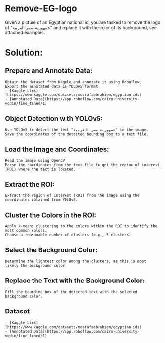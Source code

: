 # Remove-EG-logo
Given a picture of an Egyptian national id, you are tasked to remove the logo of "جمهورية مصر العربية" and replace it with the color of its background, see attached examples.

# Solution:
## Prepare and Annotate Data:
    Obtain the dataset from Kaggle and annotate it using Roboflow.
    Export the annotated data in YOLOv5 format.
    - [Kaggle Link](https://www.kaggle.com/datasets/mostafaebrahiem/egyptian-ids)
    - [Annotated Data](https://app.roboflow.com/cairo-university-vqdin/fine_tuned/1)

## Object Detection with YOLOv5:
    Use YOLOv5 to detect the text "جمهورية مصر العربية" in the image.
    Save the coordinates of the detected bounding box to a text file.

## Load the Image and Coordinates:
    Read the image using OpenCV.
    Parse the coordinates from the text file to get the region of interest (ROI) where the text is located.

## Extract the ROI:
    Extract the region of interest (ROI) from the image using the coordinates obtained from YOLOv5.

## Cluster the Colors in the ROI:
    Apply k-means clustering to the colors within the ROI to identify the most common colors.
    Choose a reasonable number of clusters (e.g., 5 clusters).

## Select the Background Color:
    Determine the lightest color among the clusters, as this is most likely the background color.

## Replace the Text with the Background Color:
    Fill the bounding box of the detected text with the selected background color.
## Dataset
    - [Kaggle Link](https://www.kaggle.com/datasets/mostafaebrahiem/egyptian-ids)
    - [Annotated Data](https://app.roboflow.com/cairo-university-vqdin/fine_tuned/1)
